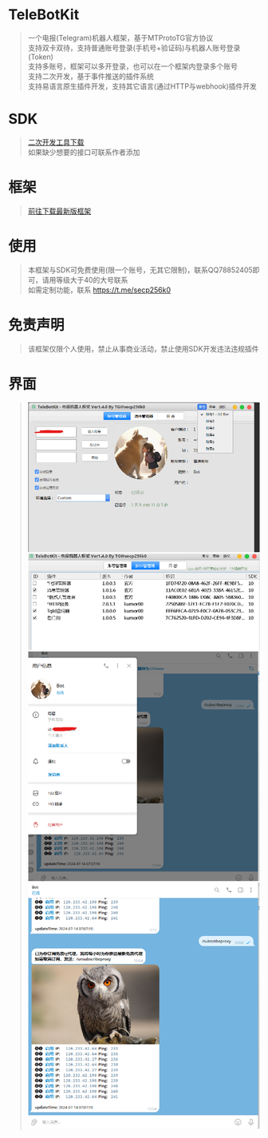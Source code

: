 # TeleBotKit
> 一个电报(Telegram)机器人框架，基于MTProtoTG官方协议  
> 支持双卡双待，支持普通账号登录(手机号+验证码)与机器人账号登录(Token)   
> 支持多账号，框架可以多开登录，也可以在一个框架内登录多个账号    
> 支持二次开发，基于事件推送的插件系统  
> 支持易语言原生插件开发，支持其它语言(通过HTTP与webhook)插件开发  
>   


# SDK
> [二次开发工具下载](https://github.com/TeleBotKit/TeleBotKit/releases/tag/TeleBotKit-SDK)  
> 如果缺少想要的接口可联系作者添加  

# 框架
> [前往下载最新版框架](https://github.com/TeleBotKit/TeleBotKit/releases/latest)


# 使用
> 本框架与SDK可免费使用(限一个账号，无其它限制)，联系QQ78852405即可，请用等级大于40的大号联系    
> 如需定制功能，联系 https://t.me/secp256k0  
> 
> 

# 免责声明
> 该框架仅限个人使用，禁止从事商业活动，禁止使用SDK开发违法违规插件  
> 

# 界面
> ![界面](src/1.png)  
> ![插件](src/2.png)  
> ![插件](src/3.png)  
> ![插件](src/4.png)  